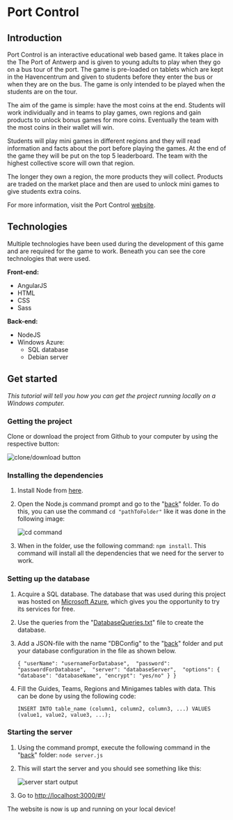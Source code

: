 # Port Control #

## Introduction ##

Port Control is an interactive educational web based game. It takes place in the The Port of Antwerp and is given to young adults to play when they go on a bus tour of the port. The game is pre-loaded on tablets which are kept in the Havencentrum and given to students before they enter the bus or when they are on the bus. The game is only intended to be played when the students are on the tour. 

The aim of the game is simple: have the most coins at the end. Students will work individually and in teams to play games, own regions and gain products to unlock bonus games for more coins. Eventually the team with the most coins in their wallet will win. 

Students will play mini games in different regions and they will read information and facts about the port before playing the games. At the end of the game they will be put on the top 5 leaderboard. The team with the highest collective score will own that region.

The longer they own a region, the more products they will collect. Products are traded on the market place and then are used to unlock mini games to give students extra coins. 

For more information, visit the Port Control [website](http://portcentre.maltegrapentin.com/).


## Technologies ##

Multiple technologies have been used during the development of this game and are required for the game to work. Beneath you can see the core technologies that were used.

**Front-end:**

- AngularJS
- HTML
- CSS
- Sass

**Back-end:**

- NodeJS
- Windows Azure:
	- SQL database
	- Debian server

## Get started ##

*This tutorial will tell you how you can get the project running locally on a Windows computer.*

### Getting the project ###

Clone or download the project from Github to your computer by using the respective button:

![clone/download button](https://cdn.pbrd.co/images/fhApRf59A.png)

### Installing the dependencies ###

1. Install Node from [here](https://nodejs.org/en/).
2. Open the Node.js command prompt and go to the "[back](https://github.com/mathiassamyn/PortGame/tree/master/back)" folder. To do this, you can use the command `cd "pathToFolder"` like it was done in the following image:

	![cd command](https://cdn.pbrd.co/images/1wNjtrHvg.png)

3. When in the folder, use the following command: `npm install`. This command will install all the dependencies that we need for the server to work.

### Setting up the database ###

1. Acquire a SQL database. The database that was used during this project was hosted on [Microsoft Azure](https://azure.microsoft.com/), which gives you the opportunity to try its services for free. 
2. Use the queries from the "[DatabaseQueries.txt](https://github.com/mathiassamyn/PortGame/blob/master/back/DatabaseQueries.txt)" file to create the database.   
3. Add a JSON-file with the name "DBConfig" to the "[back](https://github.com/mathiassamyn/PortGame/tree/master/back)" folder and put your database configuration in the file as shown below.

	`
{
	"userName": "usernameForDatabase", 
	"password": "passwordForDatabase", 
	"server": "databaseServer", 
	"options": {
		"database": "databaseName",
		"encrypt": "yes/no"
	}
}
`

4. Fill the Guides, Teams, Regions and Minigames tables with data. This can be done by using the following code:

	`INSERT INTO table_name (column1, column2, column3, ...)
VALUES (value1, value2, value3, ...);`

### Starting the server ###

1. Using the command prompt, execute the following command in the "[back](https://github.com/mathiassamyn/PortGame/tree/master/back)" folder: `node server.js`
2. This will start the server and you should see something like this:

	![server start output](https://cdn.pbrd.co/images/fsdbWzoXc.png)
3. Go to [http://localhost:3000/#!/](http://localhost:3000/#!/ "http://localhost:3000/#!/")

The website is now is up and running on your local device!
